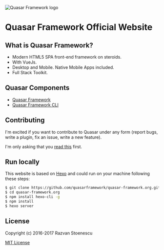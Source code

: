 ![Quasar Framework logo](https://cdn.rawgit.com/quasarframework/quasar-art/863c14bd/dist/svg/quasar-logo-full-inline.svg)

# Quasar Framework Official Website

## What is Quasar Framework?

* Modern HTML5 SPA front-end framework on steroids.
* With VueJs.
* Desktop and Mobile. Native Mobile Apps included.
* Full Stack Toolkit.

## Quasar Components

* [Quasar Framework](https://github.com/quasarframework/quasar)
* [Quasar Framework CLI](https://github.com/quasarframework/quasar-cli)

## Contributing

I'm excited if you want to contribute to Quasar under any form (report bugs, write a plugin, fix an issue, write a new feature).

I'm only asking that you [read this](http://quasar-framework.org/guide/contributing.html) first.

## Run locally

This website is based on [Hexo](https://hexo.io) and could run on your machine following these steps:

```bash
$ git clone https://github.com/quasarframework/quasar-framework.org.git
$ cd quasar-framework.org
$ npm install hexo-cli -g
$ npm install
$ hexo server
```

## License

Copyright (c) 2016-2017 Razvan Stoenescu

[MIT License](http://en.wikipedia.org/wiki/MIT_License)
